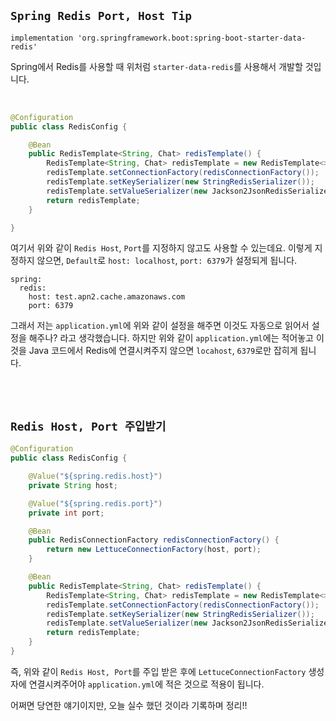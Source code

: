 ## `Spring Redis Port, Host Tip`

```
implementation 'org.springframework.boot:spring-boot-starter-data-redis'
```

Spring에서 Redis를 사용할 때 위처럼 `starter-data-redis`를 사용해서 개발할 것입니다.

<br>

```java
@Configuration
public class RedisConfig {

    @Bean
    public RedisTemplate<String, Chat> redisTemplate() {
        RedisTemplate<String, Chat> redisTemplate = new RedisTemplate<>();
        redisTemplate.setConnectionFactory(redisConnectionFactory());
        redisTemplate.setKeySerializer(new StringRedisSerializer());
        redisTemplate.setValueSerializer(new Jackson2JsonRedisSerializer<>(Chat.class));
        return redisTemplate;
    }

}
```

여기서 위와 같이 `Redis Host`, `Port`를 지정하지 않고도 사용할 수 있는데요. 이렇게 지정하지 않으면, `Default`로 `host: localhost`, `port: 6379`가 설정되게 됩니다. 

```
spring:
  redis:
    host: test.apn2.cache.amazonaws.com
    port: 6379
```

그래서 저는 `application.yml`에 위와 같이 설정을 해주면 이것도 자동으로 읽어서 설정을 해주나? 라고 생각했습니다. 하지만 위와 같이 `application.yml`에는 적어놓고 이것을 Java 코드에서 Redis에 연결시켜주지 않으면 `locahost`, `6379`로만 잡히게 됩니다. 

<br> <br>

## `Redis Host, Port 주입받기`

```java
@Configuration
public class RedisConfig {

    @Value("${spring.redis.host}")
    private String host;

    @Value("${spring.redis.port}")
    private int port;

    @Bean
    public RedisConnectionFactory redisConnectionFactory() {
        return new LettuceConnectionFactory(host, port);
    }

    @Bean
    public RedisTemplate<String, Chat> redisTemplate() {
        RedisTemplate<String, Chat> redisTemplate = new RedisTemplate<>();
        redisTemplate.setConnectionFactory(redisConnectionFactory());
        redisTemplate.setKeySerializer(new StringRedisSerializer());
        redisTemplate.setValueSerializer(new Jackson2JsonRedisSerializer<>(Chat.class));
        return redisTemplate;
    }
}
```

즉, 위와 같이 `Redis Host, Port`를 주입 받은 후에 `LettuceConnectionFactory` 생성자에 연결시켜주어야 `application.yml`에 적은 것으로 적용이 됩니다.

어쩌면 당연한 얘기이지만, 오늘 실수 했던 것이라 기록하며 정리!!